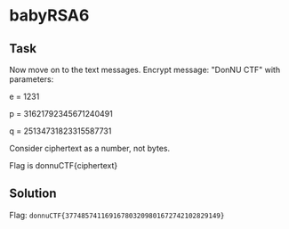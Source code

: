 # babyRSA6

## Task

Now move on to the text messages. Encrypt message: "DonNU CTF" with parameters:

e = 1231

p = 31621792345671240491

q = 25134731823315587731

Consider ciphertext as a number, not bytes.

Flag is donnuCTF{ciphertext}

## Solution

Flag: `donnuCTF{377485741169167803209801672742102829149}`
